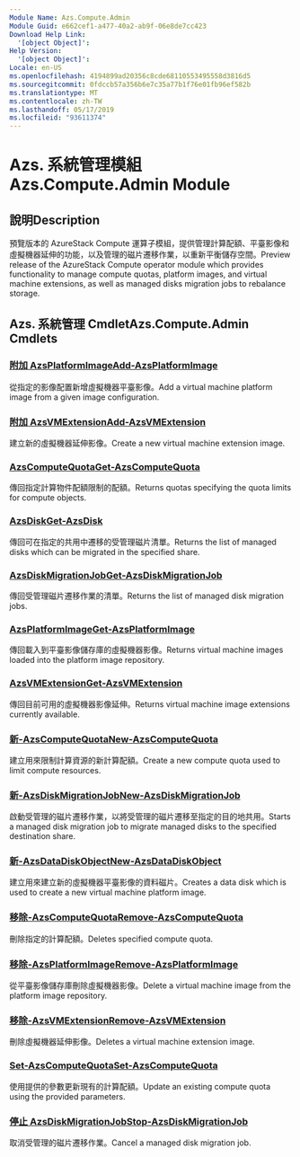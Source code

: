 ```yaml
---
Module Name: Azs.Compute.Admin
Module Guid: e662cef1-a477-40a2-ab9f-06e8de7cc423
Download Help Link:
  '[object Object]': 
Help Version:
  '[object Object]': 
Locale: en-US
ms.openlocfilehash: 4194899ad20356c8cde68110553495558d3816d5
ms.sourcegitcommit: 0fdccb57a356b6e7c35a77b1f76e01fb96ef582b
ms.translationtype: MT
ms.contentlocale: zh-TW
ms.lasthandoff: 05/17/2019
ms.locfileid: "93611374"
---
```

# <span data-ttu-id="0e079-101">Azs. 系統管理模組</span><span class="sxs-lookup"><span data-stu-id="0e079-101">Azs.Compute.Admin Module</span></span>
## <span data-ttu-id="0e079-102">說明</span><span class="sxs-lookup"><span data-stu-id="0e079-102">Description</span></span>
<span data-ttu-id="0e079-103">預覽版本的 AzureStack Compute 運算子模組，提供管理計算配額、平臺影像和虛擬機器延伸的功能，以及管理的磁片遷移作業，以重新平衡儲存空間。</span><span class="sxs-lookup"><span data-stu-id="0e079-103">Preview release of the AzureStack Compute operator module which provides functionality to manage compute quotas, platform images, and virtual machine extensions, as well as managed disks migration jobs to rebalance storage.</span></span>

## <span data-ttu-id="0e079-104">Azs. 系統管理 Cmdlet</span><span class="sxs-lookup"><span data-stu-id="0e079-104">Azs.Compute.Admin Cmdlets</span></span>
### [<span data-ttu-id="0e079-105">附加 AzsPlatformImage</span><span class="sxs-lookup"><span data-stu-id="0e079-105">Add-AzsPlatformImage</span></span>](Add-AzsPlatformImage.md)
<span data-ttu-id="0e079-106">從指定的影像配置新增虛擬機器平臺影像。</span><span class="sxs-lookup"><span data-stu-id="0e079-106">Add a virtual machine platform image from a given image configuration.</span></span>

### [<span data-ttu-id="0e079-107">附加 AzsVMExtension</span><span class="sxs-lookup"><span data-stu-id="0e079-107">Add-AzsVMExtension</span></span>](Add-AzsVMExtension.md)
<span data-ttu-id="0e079-108">建立新的虛擬機器延伸影像。</span><span class="sxs-lookup"><span data-stu-id="0e079-108">Create a new virtual machine extension image.</span></span>

### [<span data-ttu-id="0e079-109">AzsComputeQuota</span><span class="sxs-lookup"><span data-stu-id="0e079-109">Get-AzsComputeQuota</span></span>](Get-AzsComputeQuota.md)
<span data-ttu-id="0e079-110">傳回指定計算物件配額限制的配額。</span><span class="sxs-lookup"><span data-stu-id="0e079-110">Returns quotas specifying the quota limits for compute objects.</span></span>

### [<span data-ttu-id="0e079-111">AzsDisk</span><span class="sxs-lookup"><span data-stu-id="0e079-111">Get-AzsDisk</span></span>](Get-AzsDisk.md)
<span data-ttu-id="0e079-112">傳回可在指定的共用中遷移的受管理磁片清單。</span><span class="sxs-lookup"><span data-stu-id="0e079-112">Returns the list of managed disks which can be migrated in the specified share.</span></span>

### [<span data-ttu-id="0e079-113">AzsDiskMigrationJob</span><span class="sxs-lookup"><span data-stu-id="0e079-113">Get-AzsDiskMigrationJob</span></span>](Get-AzsDiskMigrationJob.md)
<span data-ttu-id="0e079-114">傳回受管理磁片遷移作業的清單。</span><span class="sxs-lookup"><span data-stu-id="0e079-114">Returns the list of managed disk migration jobs.</span></span>

### [<span data-ttu-id="0e079-115">AzsPlatformImage</span><span class="sxs-lookup"><span data-stu-id="0e079-115">Get-AzsPlatformImage</span></span>](Get-AzsPlatformImage.md)
<span data-ttu-id="0e079-116">傳回載入到平臺影像儲存庫的虛擬機器影像。</span><span class="sxs-lookup"><span data-stu-id="0e079-116">Returns virtual machine images loaded into the platform image repository.</span></span>

### [<span data-ttu-id="0e079-117">AzsVMExtension</span><span class="sxs-lookup"><span data-stu-id="0e079-117">Get-AzsVMExtension</span></span>](Get-AzsVMExtension.md)
<span data-ttu-id="0e079-118">傳回目前可用的虛擬機器影像延伸。</span><span class="sxs-lookup"><span data-stu-id="0e079-118">Returns virtual machine image extensions currently available.</span></span>

### [<span data-ttu-id="0e079-119">新-AzsComputeQuota</span><span class="sxs-lookup"><span data-stu-id="0e079-119">New-AzsComputeQuota</span></span>](New-AzsComputeQuota.md)
<span data-ttu-id="0e079-120">建立用來限制計算資源的新計算配額。</span><span class="sxs-lookup"><span data-stu-id="0e079-120">Create a new compute quota used to limit compute resources.</span></span>

### [<span data-ttu-id="0e079-121">新-AzsDiskMigrationJob</span><span class="sxs-lookup"><span data-stu-id="0e079-121">New-AzsDiskMigrationJob</span></span>](New-AzsDiskMigrationJob.md)
<span data-ttu-id="0e079-122">啟動受管理的磁片遷移作業，以將受管理的磁片遷移至指定的目的地共用。</span><span class="sxs-lookup"><span data-stu-id="0e079-122">Starts a managed disk migration job to migrate managed disks to the specified destination share.</span></span>

### [<span data-ttu-id="0e079-123">新-AzsDataDiskObject</span><span class="sxs-lookup"><span data-stu-id="0e079-123">New-AzsDataDiskObject</span></span>](New-AzsDataDiskObject.md)
<span data-ttu-id="0e079-124">建立用來建立新的虛擬機器平臺影像的資料磁片。</span><span class="sxs-lookup"><span data-stu-id="0e079-124">Creates a data disk which is used to create a new virtual machine platform image.</span></span>

### [<span data-ttu-id="0e079-125">移除-AzsComputeQuota</span><span class="sxs-lookup"><span data-stu-id="0e079-125">Remove-AzsComputeQuota</span></span>](Remove-AzsComputeQuota.md)
<span data-ttu-id="0e079-126">刪除指定的計算配額。</span><span class="sxs-lookup"><span data-stu-id="0e079-126">Deletes specified compute quota.</span></span>

### [<span data-ttu-id="0e079-127">移除-AzsPlatformImage</span><span class="sxs-lookup"><span data-stu-id="0e079-127">Remove-AzsPlatformImage</span></span>](Remove-AzsPlatformImage.md)
<span data-ttu-id="0e079-128">從平臺影像儲存庫刪除虛擬機器影像。</span><span class="sxs-lookup"><span data-stu-id="0e079-128">Delete a virtual machine image from the platform image repository.</span></span>

### [<span data-ttu-id="0e079-129">移除-AzsVMExtension</span><span class="sxs-lookup"><span data-stu-id="0e079-129">Remove-AzsVMExtension</span></span>](Remove-AzsVMExtension.md)
<span data-ttu-id="0e079-130">刪除虛擬機器延伸影像。</span><span class="sxs-lookup"><span data-stu-id="0e079-130">Deletes a virtual machine extension image.</span></span>

### [<span data-ttu-id="0e079-131">Set-AzsComputeQuota</span><span class="sxs-lookup"><span data-stu-id="0e079-131">Set-AzsComputeQuota</span></span>](Set-AzsComputeQuota.md)
<span data-ttu-id="0e079-132">使用提供的參數更新現有的計算配額。</span><span class="sxs-lookup"><span data-stu-id="0e079-132">Update an existing compute quota using the provided parameters.</span></span>

### [<span data-ttu-id="0e079-133">停止 AzsDiskMigrationJob</span><span class="sxs-lookup"><span data-stu-id="0e079-133">Stop-AzsDiskMigrationJob</span></span>](Stop-AzsDiskMigrationJob.md)
<span data-ttu-id="0e079-134">取消受管理的磁片遷移作業。</span><span class="sxs-lookup"><span data-stu-id="0e079-134">Cancel a managed disk migration job.</span></span>

